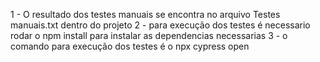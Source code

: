 1 - O resultado dos testes manuais se encontra no arquivo Testes manuais.txt dentro do projeto
2 - para execução dos testes é necessario rodar o npm install para instalar as dependencias necessarias
3 - o comando para execução dos testes é o npx cypress open
